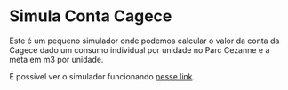 # Simula Conta Cagece

Este é um pequeno simulador onde podemos calcular o valor da conta da Cagece dado um consumo individual por unidade no Parc Cezanne e a meta em m3 por unidade.

É possível ver o simulador funcionando [nesse link](https://darcamo.github.io/simula_conta/).
